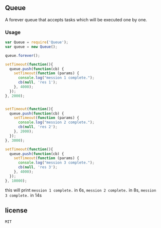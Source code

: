 ## Queue

A forever queue that accepts tasks which will be executed one by one.

### Usage

```javascript
var Queue = require('Queue');
var queue = new Queue();

queue.forever();

setTimeout(function(){
  queue.push(function(cb) {
    setTimeout(function (params) {
      console.log("mession 1 complete.");
      cb(null, 'res 1'); 
    }, 4000);
  });
}, 2000);


setTimeout(function(){
  queue.push(function(cb) {
    setTimeout(function (params) {
      console.log("mession 2 complete.");
      cb(null, 'res 2');
    }, 2000);
  });
}, 3000);

setTimeout(function(){
  queue.push(function(cb) {
    setTimeout(function (params) {
      console.log("mession 3 complete.");
      cb(null, 'res 3');
    }, 4000);
  });
}, 10000);
```

this will print `mession 1 complete.` in 6s, `mession 2 complete.` in 8s, `mession 3 complete.` in 14s

## license
```
MIT
```